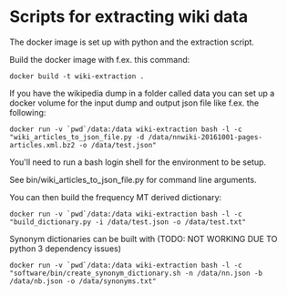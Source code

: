 # Scripts for extracting wiki data

The docker image is set up with python and the extraction script.

Build the docker image with f.ex. this command:

    docker build -t wiki-extraction .

If you have the wikipedia dump in a folder called data you can set up a docker volume for the input
dump and output json file like f.ex. the following:

    docker run -v `pwd`/data:/data wiki-extraction bash -l -c "wiki_articles_to_json_file.py -d /data/nnwiki-20161001-pages-articles.xml.bz2 -o /data/test.json"

You'll need to run a bash login shell for the environment to be setup.

See bin/wiki_articles_to_json_file.py for command line arguments.

You can then build the frequency MT derived dictionary:

    docker run -v `pwd`/data:/data wiki-extraction bash -l -c "build_dictionary.py -i /data/test.json -o /data/test.txt"
    

Synonym dictionaries can be built with
(TODO: NOT WORKING DUE TO python 3 dependency issues)

    docker run -v `pwd`/data:/data wiki-extraction bash -l -c "software/bin/create_synonym_dictionary.sh -n /data/nn.json -b /data/nb.json -o /data/synonyms.txt"
